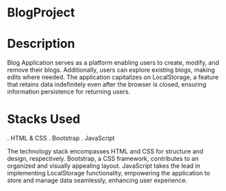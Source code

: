 # BlogProject

# Description

Blog Application serves as a platform enabling users to create, modify, and remove their blogs. Additionally, users can explore existing blogs, making edits where needed. The application capitalizes on LocalStorage, a feature that retains data indefinitely even after the browser is closed, ensuring information persistence for returning users.


# Stacks Used 
. HTML & CSS
. Bootstrap
. JavaScript

The technology stack encompasses HTML and CSS for structure and design, respectively. Bootstrap, a CSS framework, contributes to an organized and visually appealing layout. JavaScript takes the lead in implementing LocalStorage functionality, empowering the application to store and manage data seamlessly, enhancing user experience.
